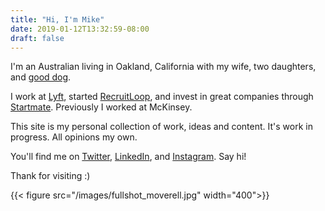 ```yaml
---
title: "Hi, I'm Mike"
date: 2019-01-12T13:32:59-08:00
draft: false
---
```

I'm an Australian living in Oakland, California with my wife, two daughters, and <a href="https://www.instagram.com/p/Bs1lxcUn9jTGzlR-lZ0sSU3KbXZLjUYTb3i7nw0/" target="_blank">good dog</a>.

I work at [Lyft](http://lyft.com), started [RecruitLoop](http://recruitloop.com), and invest in great companies through [Startmate](http://startmate.com.au). Previously I worked at McKinsey.

This site is my personal collection of work, ideas and content. It's work in progress. All opinions my own.

You'll find me on [Twitter](http://twitter.com/mboverell), [LinkedIn](http://linkedin.com/in/michaeloverell), and [Instagram](http://instagram.com/mboverell). Say hi!

Thank for visiting :)

{{< figure src="/images/fullshot_moverell.jpg" width="400">}}
